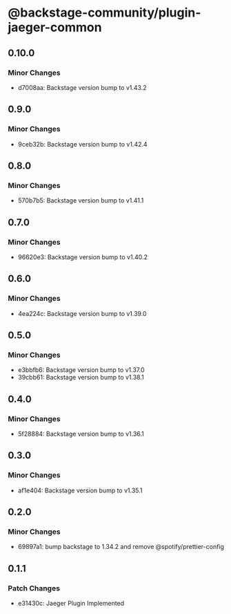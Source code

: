 # @backstage-community/plugin-jaeger-common

## 0.10.0

### Minor Changes

- d7008aa: Backstage version bump to v1.43.2

## 0.9.0

### Minor Changes

- 9ceb32b: Backstage version bump to v1.42.4

## 0.8.0

### Minor Changes

- 570b7b5: Backstage version bump to v1.41.1

## 0.7.0

### Minor Changes

- 96620e3: Backstage version bump to v1.40.2

## 0.6.0

### Minor Changes

- 4ea224c: Backstage version bump to v1.39.0

## 0.5.0

### Minor Changes

- e3bbfb6: Backstage version bump to v1.37.0
- 39cbb61: Backstage version bump to v1.38.1

## 0.4.0

### Minor Changes

- 5f28884: Backstage version bump to v1.36.1

## 0.3.0

### Minor Changes

- af1e404: Backstage version bump to v1.35.1

## 0.2.0

### Minor Changes

- 69897a1: bump backstage to 1.34.2 and remove @spotify/prettier-config

## 0.1.1

### Patch Changes

- e31430c: Jaeger Plugin Implemented
